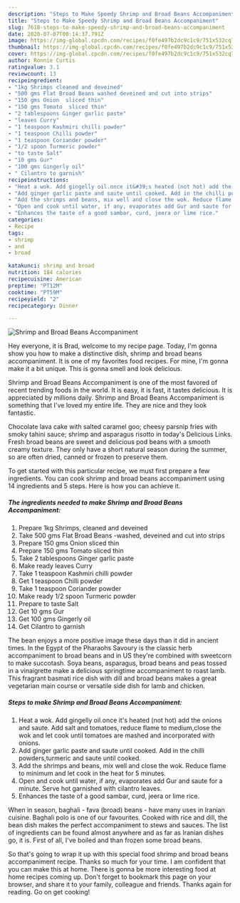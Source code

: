 ```yaml
---
description: "Steps to Make Speedy Shrimp and Broad Beans Accompaniment"
title: "Steps to Make Speedy Shrimp and Broad Beans Accompaniment"
slug: 7618-steps-to-make-speedy-shrimp-and-broad-beans-accompaniment
date: 2020-07-07T00:14:37.791Z
image: https://img-global.cpcdn.com/recipes/f0fe497b2dc9c1c9/751x532cq70/shrimp-and-broad-beans-accompaniment-recipe-main-photo.jpg
thumbnail: https://img-global.cpcdn.com/recipes/f0fe497b2dc9c1c9/751x532cq70/shrimp-and-broad-beans-accompaniment-recipe-main-photo.jpg
cover: https://img-global.cpcdn.com/recipes/f0fe497b2dc9c1c9/751x532cq70/shrimp-and-broad-beans-accompaniment-recipe-main-photo.jpg
author: Ronnie Curtis
ratingvalue: 3.1
reviewcount: 13
recipeingredient:
- "1kg Shrimps cleaned and deveined"
- "500 gms Flat Broad Beans washed deveined and cut into strips"
- "150 gms Onion  sliced thin"
- "150 gms Tomato  sliced thin"
- "2 tablespoons Ginger garlic paste"
- "leaves Curry"
- "1 teaspoon Kashmiri chilli powder"
- "1 teaspoon Chilli powder"
- "1 teaspoon Coriander powder"
- "1/2 spoon Turmeric powder"
- "to taste Salt"
- "10 gms Gur"
- "100 gms Gingerly oil"
- " Cilantro to garnish"
recipeinstructions:
- "Heat a wok. Add gingelly oil.once it&#39;s heated (not hot) add the onions and saute. Add salt and tomatoes, reduce flame to medium,close the wok and let cook until tomatoes are mashed and incorporated with onions."
- "Add ginger garlic paste and saute until cooked. Add in the chilli powders,turmeric and saute until cooked."
- "Add the shrimps and beans, mix well and close the wok. Reduce flame to minimum and let cook in the heat for 5 minutes."
- "Open and cook until water, if any, evaporates add Gur and saute for a minute. Serve hot garnished with cilantro leaves."
- "Enhances the taste of a good sambar, curd, jeera or lime rice."
categories:
- Recipe
tags:
- shrimp
- and
- broad

katakunci: shrimp and broad 
nutrition: 184 calories
recipecuisine: American
preptime: "PT12M"
cooktime: "PT59M"
recipeyield: "2"
recipecategory: Dinner

---
```



![Shrimp and Broad Beans Accompaniment](https://img-global.cpcdn.com/recipes/f0fe497b2dc9c1c9/751x532cq70/shrimp-and-broad-beans-accompaniment-recipe-main-photo.jpg)

Hey everyone, it is Brad, welcome to my recipe page. Today, I'm gonna show you how to make a distinctive dish, shrimp and broad beans accompaniment. It is one of my favorites food recipes. For mine, I'm gonna make it a bit unique. This is gonna smell and look delicious.

Shrimp and Broad Beans Accompaniment is one of the most favored of recent trending foods in the world. It is easy, it is fast, it tastes delicious. It is appreciated by millions daily. Shrimp and Broad Beans Accompaniment is something that I've loved my entire life. They are nice and they look fantastic.

Chocolate lava cake with salted caramel goo; cheesy parsnip fries with smoky tahini sauce; shrimp and asparagus risotto in today&#39;s Delicious Links. Fresh broad beans are sweet and delicious pod beans with a smooth creamy texture. They only have a short natural season during the summer, so are often dried, canned or frozen to preserve them.


To get started with this particular recipe, we must first prepare a few ingredients. You can cook shrimp and broad beans accompaniment using 14 ingredients and 5 steps. Here is how you can achieve it.

<!--inarticleads1-->

##### The ingredients needed to make Shrimp and Broad Beans Accompaniment:

1. Prepare 1kg Shrimps, cleaned and deveined
1. Take 500 gms Flat Broad Beans -washed, deveined and cut into strips
1. Prepare 150 gms Onion  sliced thin
1. Prepare 150 gms Tomato  sliced thin
1. Take 2 tablespoons Ginger garlic paste
1. Make ready leaves Curry
1. Take 1 teaspoon Kashmiri chilli powder
1. Get 1 teaspoon Chilli powder
1. Take 1 teaspoon Coriander powder
1. Make ready 1/2 spoon Turmeric powder
1. Prepare to taste Salt
1. Get 10 gms Gur
1. Get 100 gms Gingerly oil
1. Get  Cilantro to garnish


The bean enjoys a more positive image these days than it did in ancient times. In the Egypt of the Pharaohs Savoury is the classic herb accompaniment to broad beans and in US they&#39;re combined with sweetcorn to make succotash. Soya beans, asparagus, broad beans and peas tossed in a vinaigrette make a delicious springtime accompaniment to roast lamb. This fragrant basmati rice dish with dill and broad beans makes a great vegetarian main course or versatile side dish for lamb and chicken. 

<!--inarticleads2-->

##### Steps to make Shrimp and Broad Beans Accompaniment:

1. Heat a wok. Add gingelly oil.once it&#39;s heated (not hot) add the onions and saute. Add salt and tomatoes, reduce flame to medium,close the wok and let cook until tomatoes are mashed and incorporated with onions.
1. Add ginger garlic paste and saute until cooked. Add in the chilli powders,turmeric and saute until cooked.
1. Add the shrimps and beans, mix well and close the wok. Reduce flame to minimum and let cook in the heat for 5 minutes.
1. Open and cook until water, if any, evaporates add Gur and saute for a minute. Serve hot garnished with cilantro leaves.
1. Enhances the taste of a good sambar, curd, jeera or lime rice.


When in season, baghali - fava (broad) beans - have many uses in Iranian cuisine. Baghali polo is one of our favourites. Cooked with rice and dill, the bean dish makes the perfect accompaniment to stews and sauces. The list of ingredients can be found almost anywhere and as far as Iranian dishes go, it is. First of all, I&#39;ve boiled and than frozen some broad beans. 

So that's going to wrap it up with this special food shrimp and broad beans accompaniment recipe. Thanks so much for your time. I am confident that you can make this at home. There is gonna be more interesting food at home recipes coming up. Don't forget to bookmark this page on your browser, and share it to your family, colleague and friends. Thanks again for reading. Go on get cooking!
